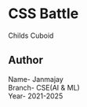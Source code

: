 # CSS Battle
Childs Cuboid

## Author
Name- Janmajay <br>
Branch- CSE(AI & ML) <br>
Year- 2021-2025
